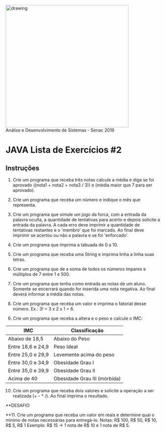<img src="https://www.ead.senac.br/arquivo/api/download/publico/1134" alt="drawing" width="400"/><br>
Análise e Desenvolvimento de Sistemas - Senac 2019
# JAVA Lista de Exercícios #2

## Instruções
1. Crie um programa que receba três notas calcule a média e diga se foi aprovado ((nota1 + nota2 + nota3 / 3)) e (média maior que 7 para ser aprovado).

2. Crie um programa que receba um número e indique o mês que representa.

3. Crie um programa que simule um jogo da forca, com a entrada da palavra oculta, a quantidade de tentativas para acerto e depois solicite a entrada da palavra. A cada erro deve imprimir a quantidade de tentativas restantes e o 'membro' que foi marcado. Ao final deve imprimir se acertou ou não a palavra e se foi 'enforcado'.

4. Crie um programa que imprima a tabuada de 0 a 10.

5. Crie um programa que receba uma String e imprima linha a linha suas letras.

6. Crie um programa que de a soma de todos os números ímpares e múltiplos de 7 entre 1 e 500.

7. Crie um programa que tenha como entrada as notas de um aluno. Somente se encerrará quando for inserida uma nota negativa. Ao final deverá informar a média das notas.

8. Crie um programa que receba um valor e imprima o fatorial desse número. Ex.: 3! = 3 x 2 x 1 = 6.

9. Crie um programa que receba a altera e o peso e calcule o IMC:

IMC | Classificação
--- | ------
Abaixo de 18,5 | Abaixo do Peso
Entre 18,6 e 24,9 | Peso Ideal
Entre 25,0 e 29,9 | Levemente acima do peso
Entre 30,0 e 34,9 | Obesidade Grau I
Entre 35,0 e 39,9 | Obesidade Grau II
Acima de 40 | Obesidade Grau III (mórbida)
10. Crie um programa que receba dois valores e solicite a operação a ser realizada (+ - * /). Ao final imprima o resultado.

**DESAFIO

**11. Crie um programa que receba um valor em reais e determine qual o mínimo de notas necessárias para entregá-lo. Notas: R$ 100, R$ 50, R$ 10, R$ 5, R$ 1 Exemplo: R$ 15 -> 1 nota de R$ 10 e 1 nota de R$ 5.
